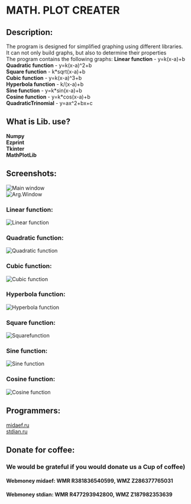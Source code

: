 # MATH. PLOT CREATER

## Description:

The program is designed for simplified graphing using different libraries.  
It can not only build graphs, but also to determine their properties  
The program contains the following graphs:
**Linear function** - y=k(x-a)+b  
**Quadratic function** - y=k(x-a)^2+b  
**Square function** - k\*sqrt(x-a)+b  
**Cubic function** - y=k(x-a)^3+b  
**Hyperbola function** - k/(x-a)+b  
**Sine function** - y=k\*sin(x-a)+b  
**Cosine function** - y=k\*cos(x-a)+b  
**QuadraticTrinomial** - y=ax^2+bx+c  

## What is Lib. use?

**Numpy**  
**Ezprint**  
**Tkinter**  
**MathPlotLib**


## Screenshots:

![Main window](https://github.com/NameLessCorporation/math_plot_creater/raw/master/docs/screenshots/1.png)  
![Arg.Window](https://github.com/NameLessCorporation/math_plot_creater/raw/master/docs/screenshots/2.png)
### Linear function:
![Linear function](https://github.com/NameLessCorporation/math_plot_creater/raw/master/docs/screenshots/3.png)
### Quadratic function:
![Quadratic function](https://github.com/NameLessCorporation/math_plot_creater/raw/master/docs/screenshots/4.png)
### Cubic function:
![Cubic function](https://github.com/NameLessCorporation/math_plot_creater/raw/master/docs/screenshots/5.png)
### Hyperbola function:
![Hyperbola function](https://github.com/NameLessCorporation/math_plot_creater/raw/master/docs/screenshots/6.png)
### Square function:
![Squarefunction](https://github.com/NameLessCorporation/math_plot_creater/raw/master/docs/screenshots/7.png)
### Sine function:
![Sine function](https://github.com/NameLessCorporation/math_plot_creater/raw/master/docs/screenshots/8.png)
### Cosine function:
![Cosine function](https://github.com/NameLessCorporation/math_plot_creater/raw/master/docs/screenshots/9.png)

## Programmers:
[midaef.ru](http://midaef.ru)  
[stdian.ru](http://stdian.ru)

## Donate for coffee:
### We would be grateful if you would donate us a Cup of coffee)  
#### Webmoney **midaef**: WMR **R381836540599**, WMZ **Z286377765031**  
#### Webmoney **stdian**: WMR **R477293942800**, WMZ **Z187982353639**
